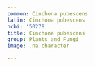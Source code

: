 ```yaml
---
common: Cinchona pubescens
latin: Cinchona pubescens
ncbi: '50278'
title: Cinchona pubescens
group: Plants and Fungi
image: .na.character

---
```

